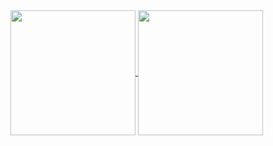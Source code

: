 <a href="https://github.com/AlexG-Rezende/github-readme-stats">
  <img height=200 align="center" src="https://github-readme-stats.vercel.app/api?username=AlexG-Rezende" />
</a>
<a href="https://github.com/AlexG-Rezende/convoychat">
  <img height=200 align="center" src="https://github-readme-stats.vercel.app/api/top-langs?username=AlexG-Rezende&layout=compact&langs_count=8&card_width=320" />
</a>
